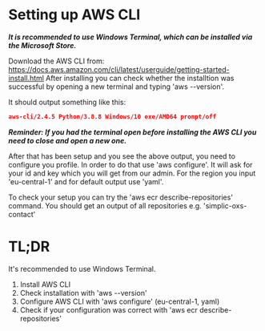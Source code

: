 # Setting up AWS CLI

***It is recommended to use Windows Terminal, which can be installed via the Microsoft Store.***

Download the AWS CLI from: https://docs.aws.amazon.com/cli/latest/userguide/getting-started-install.html
After installing you can check whether the installtion was successful by opening a new terminal and typing 'aws --version'.

It should output something like this:
```json
aws-cli/2.4.5 Python/3.8.8 Windows/10 exe/AMD64 prompt/off
```
***Reminder: If you had the terminal open before installing the AWS CLI you need to close and open a new one.***

After that has been setup and you see the above output, you need to configure you profile.
In order to do that use 'aws configure'.
It will ask for your id and key which you will get from our admin.
For the region you input 'eu-central-1' and for default output use 'yaml'.

To check your setup you can try the 'aws ecr describe-repositories' command.
You should get an output of all repositories e.g. 'simplic-oxs-contact'


# TL;DR

It's recommended to use Windows Terminal.

<ol>
  <li>Install AWS CLI</li>
  <li>Check installation with 'aws --version'</li>
  <li>Configure AWS CLI with 'aws configure' (eu-central-1, yaml)</li>
  <li>Check if your configuration was correct with 'aws ecr describe-repositories'</li>
</ol> 

